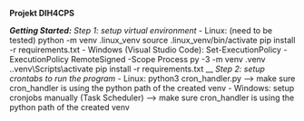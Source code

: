 **Projekt DIH4CPS**

***Getting Started:***
    *Step 1: setup virtual environment*
        - Linux: (need to be tested)
            python -m venv .linux_venv
            source .linux_venv/bin/activate
            pip install -r requirements.txt 
        - Windows (Visual Studio Code):
            Set-ExecutionPolicy -ExecutionPolicy RemoteSigned -Scope Process
            py -3 -m venv .venv
            .\.venv\Scripts\activate 
            pip install -r requirements.txt 
            __
    *Step 2: setup crontabs to run the program*
        - Linux: 
            python3 cron_handler.py
            --> make sure cron_handler is using the python path of the created venv 
        - Windows:
            setup cronjobs manually (Task Scheduler)
            --> make sure cron_handler is using the python path of the created venv 